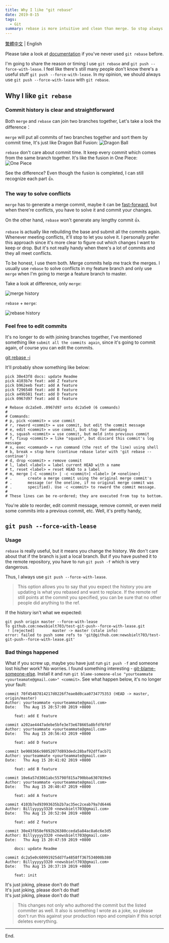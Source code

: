 ```yaml
---
title: Why I like "git rebase"
date: 2019-8-15
tags:
  - Git
summary: rebase is more intuitive and clean than merge. So stop always using merge to combine branches.
---
```


[繁體中文](/zh/2019/08/15/why-I-like-git-rebase/) | English

Please take a look at [documentation](https://git-scm.com/docs/git-rebase) if you've never used `git rebase` before.

I'm going to share the reason or timing I use `git rebase` and `git push --force-with-lease`. I feel like there's still many people don't know there's a useful stuff `git push --force-with-lease`. In my opinion, we should always use `git push --force-with-lease` with `git rebase`.

## Why I like `git rebase`

### Commit history is clear and straightforward

Both `merge` and `rebase` can join two branches together, Let's take a look the difference：

`merge` will put all commits of two branches together and sort them by commit time, It's just like Dragon Ball Fusion:
![Dragon Ball](@assets/20190815/dragon-ball.gif)

`rebase` don't care about commit time. It keep every commit which comes from the same branch together. It's like the fusion in One Piece:
![One Piece](@assets/20190815/one-piece.gif)

See the difference? Even though the fusion is completed, I can still recognize each part 👍.

### The way to solve conflicts

`merge` has to generate a merge commit, maybe it can be [fast-forward](https://git-scm.com/docs/git-merge#_fast_forward_merge), but when there're conflicts, you have to solve it and commit your changes.

On the other hand, `rebase` won't generate any lengthy commit 👍.

`rebase` is actually like rebuilding the base and submit all the commits again. Whenever meeting conflicts, it'll stop to let you solve it. I personally prefer this approach since it's more clear to figure out which changes I want to keep or drop. But it's not really handy when there's a lot of commits and they all meet conflicts.

To be honest, I use them both. Merge commits help me track the merges. I usually use `rebase` to solve conflicts in my feature branch and only use `merge` when I'm going to merge a feature branch to master.

Take a look at difference, only `merge`:

![merge history](@assets/20190815/merge.png)

`rebase` + `merge`:

![rebase history](@assets/20190815/rebase.png)

### Feel free to edit commits

It's no longer to do with joining branches together, I've mentioned something like `submit all the commits again`, since it's going to commit again, of course you can edit the commits.

[git rebase -i](https://git-scm.com/docs/git-rebase#_interactive_mode)

It'll probably show something like below:

```
pick 30e43f8 docs: update Readme
pick 4103b7e feat: add Z feature
pick b962eeb feat: add A feature
pick f296540 feat: add B feature
pick a49b581 feat: add D feature
pick 0967d97 feat: add E feature

# Rebase dc2a5e0..0967d97 onto dc2a5e0 (6 commands)
#
# Commands:
# p, pick <commit> = use commit
# r, reword <commit> = use commit, but edit the commit message
# e, edit <commit> = use commit, but stop for amending
# s, squash <commit> = use commit, but meld into previous commit
# f, fixup <commit> = like "squash", but discard this commit's log message
# x, exec <command> = run command (the rest of the line) using shell
# b, break = stop here (continue rebase later with 'git rebase --continue')
# d, drop <commit> = remove commit
# l, label <label> = label current HEAD with a name
# t, reset <label> = reset HEAD to a label
# m, merge [-C <commit> | -c <commit>] <label> [# <oneline>]
# .       create a merge commit using the original merge commit's
# .       message (or the oneline, if no original merge commit was
# .       specified). Use -c <commit> to reword the commit message.
#
# These lines can be re-ordered; they are executed from top to bottom.
```

You're able to reorder, edit commit message, remove commit, or even meld some commits into a previous commit, etc. Well, it's pretty handy,

## `git push --force-with-lease`

### Usage

`rebase` is really useful, but it means you change the history. We don't care about that if the branch is just a local branch. But if you have pushed it to the remote repository, you have to run `git push -f` which is very dangerous.

Thus, I always use `git push --force-with-lease`.

> This option allows you to say that you expect the history you are updating is what you rebased and want to replace. If the remote ref still points at the commit you specified, you can be sure that no other people did anything to the ref.

If the history isn't what we expected:

```shell
git push origin master --force-with-lease
To github.com:newsbielt703/test-git-push--force-with-lease.git
 ! [rejected]        master -> master (stale info)
error: failed to push some refs to 'git@github.com:newsbielt703/test-git-push--force-with-lease.git'
```

### Bad things happened

What if you screw up, maybe you have just run `git push -f` and someone lost his/her work? No worries. I found something interesting - [git-blame-someone-else](https:/github.com/jayphelps/git-blame-someone-else). Install it and run `git blame-someone-else "yourteammate <yourteamate@gmail.com>" <commit>`. See what happen below, it's no longer your fault:

```
commit 70f45487814217d0226f7eae8d0caa0734775353 (HEAD -> master, origin/master)
Author: yourteammate <yourteammate@gmail.com>
Date:   Thu Aug 15 20:57:00 2019 +0800

    feat: add E feature

commit a202ae4447adebe5bfe3e73e678665a8bfdf6f0f
Author: yourteammate <yourteammate@gmail.com>
Date:   Thu Aug 15 20:56:43 2019 +0800

    feat: add D feature

commit be908366c98052077d893dedc28baf92dffacb71
Author: yourteammate <yourteammate@gmail.com>
Date:   Thu Aug 15 20:41:02 2019 +0800

    feat: add B feature

commit 10e6a57d3061abc55798f815a790bba6307039e5
Author: yourteammate <yourteammate@gmail.com>
Date:   Thu Aug 15 20:40:47 2019 +0800

    feat: add A feature

commit 4103b7ed93993635b2b7ac35ec2ceab79a7d6446
Author: Billyyyyy3320 <newsbielt703@gmail.com>
Date:   Thu Aug 15 20:52:04 2019 +0800

    feat: add Z feature

commit 30e43f858ef692b26380cceda5a84ac8a6c6e3d5
Author: Billyyyyy3320 <newsbielt703@gmail.com>
Date:   Thu Aug 15 20:47:59 2019 +0800

    docs: update Readme

commit dc2a5e0c60991925dd7fa4858ff367534000b380
Author: Billyyyyy3320 <newsbielt703@gmail.com>
Date:   Thu Aug 15 20:37:19 2019 +0800

    feat: init
```

It's just joking, please don't do that!<br/>
It's just joking, please don't do that!<br/>
It's just joking, please don't do that!

> This changes not only who authored the commit but the listed commiter as well. It also is something I wrote as a joke, so please don't run this against your production repo and complain if this script deletes everything.

---

End.
